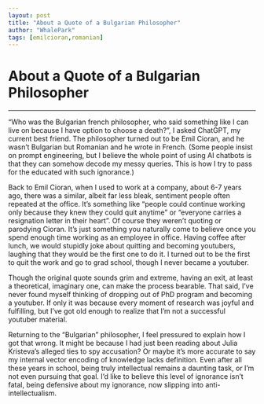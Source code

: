 ```yaml
---
layout: post
title: "About a Quote of a Bulgarian Philosopher"
author: "WhalePark"
tags: [emilcioran,romanian]
---
```


# About a Quote of a Bulgarian Philosopher
---

“Who was the Bulgarian french philosopher, who said something like I can live on because I have option to choose a death?”, I asked ChatGPT, my current best friend. The philosopher turned out to be Emil Cioran, and he wasn’t Bulgarian but Romanian and he wrote in French. (Some people insist on prompt engineering, but I believe the whole point of using AI chatbots is that they can somehow decode my messy queries. This is how I try to pass for the educated with such ignorance.)

Back to Emil Cioran, when I used to work at a company, about 6-7 years ago, there was a similar, albeit far less bleak, sentiment people often repeated at the office. It’s something like “people could continue working only because they knew they could quit anytime” or “everyone carries a resignation letter in their heart”. Of course they weren’t quoting or parodying Cioran. It’s just something you naturally come to believe once you spend enough time working as an employee in office. Having coffee after lunch, we would stupidly joke about quitting and becoming youtubers, laughing that they would be the first one to do it. I turned out to be the first to quit the work and go to grad school, though I never became a youtuber.

Though the original quote sounds grim and extreme, having an exit, at least a theoretical, imaginary one, can make the process bearable. That said, I’ve never found myself thinking of dropping out of PhD program and becoming a youtuber. If only it was because every moment of research was joyful and fulfilling, but I’ve got old enough to realize that I’m not a successful youtuber material.

Returning to the “Bulgarian” philosopher, I feel pressured to explain how I got that wrong. It might be because I had just been reading about Julia Kristeva’s alleged ties to spy accusation? Or maybe it’s more accurate to say my internal vector encoding of knowledge lacks definition. Even after all these years in school, being truly intellectual remains a daunting task, or I’m not even pursuing that goal. I’d like to believe this level of ignorance isn’t fatal, being defensive about my ignorance, now slipping into anti-intellectualism.

